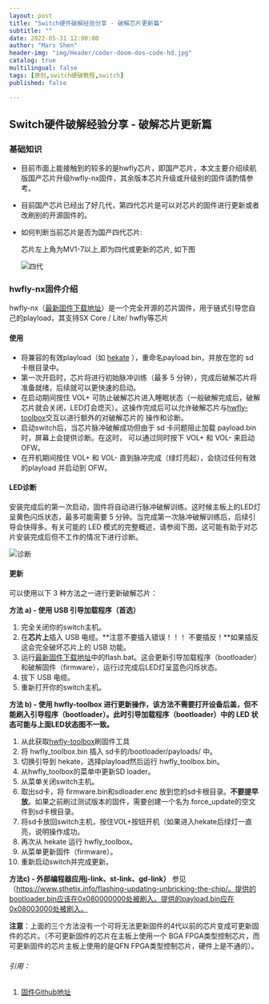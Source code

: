 ```yaml
---
layout: post
title: "Switch硬件破解经验分享 - 破解芯片更新篇"
subtitle: ""
date: 2022-05-31 12:00:00
author: "Mars Shen"
header-img: "img/Header/coder-doom-dos-code-hd.jpg"
catalog: true
multilingual: false
tags: [原创,switch硬破教程,switch]
published: false

---
```


## Switch硬件破解经验分享 - 破解芯片更新篇

### 基础知识

- 目前市面上能接触到的较多的是hwfly芯片，即国产芯片，本文主要介绍续航版国产芯片升级hwfly-nx固件，其余版本芯片升级或升级别的固件请酌情参考。

- 目前国产芯片已经出了好几代，第四代芯片是可以对芯片的固件进行更新或者改刷别的开源固件的。

- 如何判断当前芯片是否为国产四代芯片:

  芯片左上角为MV1-7以上,即为四代或更新的芯片, 如下图

   ![四代](https://raw.githubusercontent.com/sthetix/DIAGRAM/main/Flashable-Core-SWD.jpg)

### hwfly-nx固件介绍

hwfly-nx（[最新固件下载地址](https://github.com/hwfly-nx/firmware/releases/latest)）是一个完全开源的芯片固件，用于链式引导您自己的playload，其支持SX Core / Lite/ hwfly等芯片

#### 使用

- 将兼容的有效playload（如 [hekate](https://github.com/CTCaer/hekate/releases) ），重命名payload.bin，并放在您的 sd 卡根目录中。
- 第一次开启时，芯片将进行初始脉冲训练（最多 5 分钟），完成后破解芯片将准备就绪，后续就可以更快速的启动。
- 在启动期间按住 VOL+ 可防止破解芯片进入睡眠状态（一般破解完成后，破解芯片就会关闭，LED灯会熄灭）。这操作完成后可以允许破解芯片与[hwfly-toolbox](https://github.com/hwfly-nx/hwfly-toolbox)交互以进行额外的对破解芯片的 操作和诊断。
- 启动switch后，当芯片脉冲破解成功但由于 sd 卡问题阻止加载 payload.bin 时，屏幕上会提供诊断。在这时， 可以通过同时按下 VOL+ 和 VOL- 来启动OFW。
- 在开机期间按住 VOL+ 和 VOL- 直到脉冲完成（绿灯亮起），会绕过任何有效的playload 并启动到 OFW。

#### LED诊断

  安装完成后的第一次启动，固件将自动进行脉冲破解训练。这时候主板上的LED灯呈黄色闪烁状态，最多可能需要 5 分钟。当完成第一次脉冲破解训练后，后续引导会快得多。有关可能的 LED 模式的完整概述，请参阅下图，这可能有助于对芯片安装完成后但不工作的情况下进行诊断。

![诊断](https://camo.githubusercontent.com/e8cfc33ee7e8bd08187148d993425f666bd009369495233e25929e1ca79eee67/68747470733a2f2f692e696d6775722e636f6d2f6e48596e4266752e676966)

#### 更新

  可以使用以下 3 种方法之一进行更新破解芯片：

**方法 a) - 使用 USB 引导加载程序（首选）**

1. 完全关闭你的switch主机。
2. 在**芯片上**插入 USB 电缆。**注意不要插入错误！！！ 不要插反！**如果插反这会完全破坏芯片上的 USB 功能。
3. 运行[最新固件下载地址](https://github.com/hwfly-nx/firmware/releases/latest)中的flash.bat。这会更新引导加载程序（bootloader）和破解固件（firmware），运行过完成后LED灯呈蓝色闪烁状态。
4. 拔下 USB 电缆。
5. 重新打开你的switch主机。

**方法 b) - 使用 hwfly-toolbox 进行更新操作，该方法不需要打开设备后盖，但不能刷入引导程序（bootloader）。此时引导加载程序（bootloader）中的 LED 状态可能与上面LED状态图不一致。**

1. 从此获取[hwfly-toolbox](https://github.com/hwfly-nx/hwfly-toolbox/releases)刷固件工具
2. 将 hwfly_toolbox.bin 插入 sd卡的/bootloader/payloads/ 中。
3. 切换引导到 hekate，选择playload然后运行 hwfly_toolbox.bin。
4. 从hwfly_toolbox的菜单中更新SD loader。
5. 从菜单关闭switch主机。
6. 取出sd卡，将 firmware.bin和sdloader.enc 放到您的sd卡根目录。**不要提早放**。如果之前刷过测试版本的固件，需要创建一个名为.force_update的空文件到sd卡根目录。
7. 将sd卡放回switch主机，按住VOL+按钮开机（如果进入hekate后绿灯一直亮，说明操作成功。
8. 再次从 hekate 运行 hwfly_toolbox。
9. 从菜单更新固件（firmware）。
10. 重新启动switch并完成更新。

**方法c) - 外部编程器应用j-link、st-link、gd-link）** 参见（https://www.sthetix.info/flashing-updating-unbricking-the-chip/。提供的bootloader.bin应该在0x080000000处被刷入。提供的payload.bin应在0x08003000处被刷入。

**注意**：上面的三个方法没有一个可将无法更新固件的4代以前的芯片变成可更新固件的芯片。（不可更新固件的芯片在主板上使用一个 BGA FPGA类型控制芯片，而可更新固件的芯片主板上使用的是QFN FPGA类型控制芯片，硬件上是不通的）。



###### 引用：

1. [固件Github地址](https://github.com/hwfly-nx/firmware)
